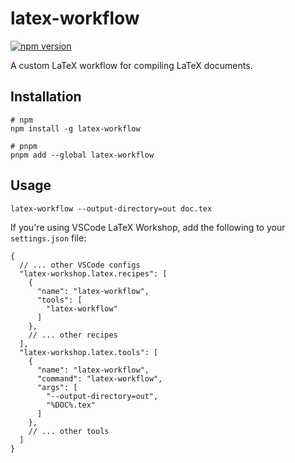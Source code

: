 # latex-workflow

[![npm version](https://img.shields.io/npm/v/latex-workflow)](https://npmjs.com/package/latex-workflow)

A custom LaTeX workflow for compiling LaTeX documents.

## Installation

```shell
# npm
npm install -g latex-workflow

# pnpm
pnpm add --global latex-workflow
```

## Usage

```shell
latex-workflow --output-directory=out doc.tex
```

If you're using VSCode LaTeX Workshop, add the following to your `settings.json` file:

```jsonc
{
  // ... other VSCode configs
  "latex-workshop.latex.recipes": [
    {
      "name": "latex-workflow",
      "tools": [
        "latex-workflow"
      ]
    },
    // ... other recipes
  ],
  "latex-workshop.latex.tools": [
    {
      "name": "latex-workflow",
      "command": "latex-workflow",
      "args": [
        "--output-directory=out",
        "%DOC%.tex"
      ]
    },
    // ... other tools
  ]
}
```
